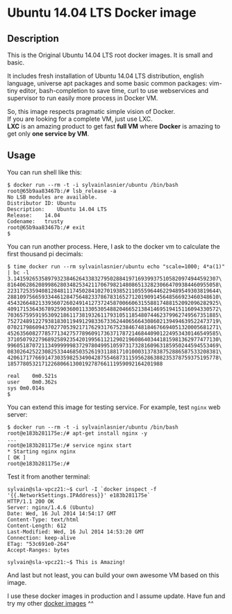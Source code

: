 Ubuntu 14.04 LTS Docker image
=============================

Description
-----------

This is the Original Ubuntu 14.04 LTS root docker images. It is small and basic.

It includes fresh installation of Ubuntu 14.04 LTS distribution, english language, universe apt packages and some basic common packages: vim-tiny editor, bash-completion to save time, curl to use webservices and supervisor to run easily more process in Docker VM.  

So, this image respects pragmatic simple vision of Docker.  
If you are looking for a complete VM, just use LXC.  
**LXC** is an amazing product to get fast **full VM** where **Docker** is amazing to get only **one service by VM**.


Usage
-----

You can run shell like this:

    $ docker run --rm -t -i sylvainlasnier/ubuntu /bin/bash
    root@65b9aa83467b:/# lsb_release -a
    No LSB modules are available.
    Distributor ID:	Ubuntu
    Description:	Ubuntu 14.04 LTS
    Release:	14.04
    Codename:	trusty
    root@65b9aa83467b:/# exit
    $

You can run another process. Here, I ask to the docker vm to calculate the first thousand pi decimals:

    $ time docker run --rm sylvainlasnier/ubuntu echo "scale=1000; 4*a(1)" | bc -l 
    3.141592653589793238462643383279502884197169399375105820974944592307\
    81640628620899862803482534211706798214808651328230664709384460955058\
    22317253594081284811174502841027019385211055596446229489549303819644\
    28810975665933446128475648233786783165271201909145648566923460348610\
    45432664821339360726024914127372458700660631558817488152092096282925\
    40917153643678925903600113305305488204665213841469519415116094330572\
    70365759591953092186117381932611793105118548074462379962749567351885\
    75272489122793818301194912983367336244065664308602139494639522473719\
    07021798609437027705392171762931767523846748184676694051320005681271\
    45263560827785771342757789609173637178721468440901224953430146549585\
    37105079227968925892354201995611212902196086403441815981362977477130\
    99605187072113499999983729780499510597317328160963185950244594553469\
    08302642522308253344685035261931188171010003137838752886587533208381\
    42061717766914730359825349042875546873115956286388235378759375195778\
    18577805321712268066130019278766111959092164201988
    
    real	0m0.521s
    user	0m0.362s
    sys	0m0.014s
    $
    
You can extend this image for testing service. For example, test `nginx` web server:
    
    $ docker run --rm -t -i sylvainlasnier/ubuntu /bin/bash
    root@e183b281175e:/# apt-get install nginx -y
    ...
    root@e183b281175e:/# service nginx start
    * Starting nginx nginx                                                        [ OK ] 
    root@e183b281175e:/#
    
Test it from another terminal:
  
    sylvain@sla-vpcz21:~$ curl -I `docker inspect -f '{{.NetworkSettings.IPAddress}}' e183b281175e`
    HTTP/1.1 200 OK
    Server: nginx/1.4.6 (Ubuntu)
    Date: Wed, 16 Jul 2014 14:54:17 GMT
    Content-Type: text/html
    Content-Length: 612
    Last-Modified: Wed, 16 Jul 2014 14:53:20 GMT
    Connection: keep-alive
    ETag: "53c691e0-264"
    Accept-Ranges: bytes
    
    sylvain@sla-vpcz21:~$ This is Amazing!
    

And last but not least, you can build your own awesome VM based on this image.

I use these docker images in production and I assume update.
Have fun and try my other [docker images](https://hub.docker.com/u/sylvainlasnier/) ^^
